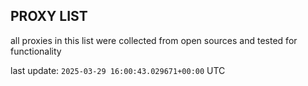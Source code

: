 ## PROXY LIST

all proxies in this list were collected from open sources and tested for functionality

last update: `2025-03-29 16:00:43.029671+00:00` UTC